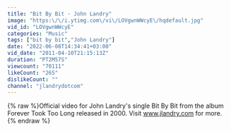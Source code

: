 ```yaml
---
title: "Bit By Bit - John Landry"
image: "https:\/\/i.ytimg.com\/vi\/LOVgwnWWcyE\/hqdefault.jpg"
vid_id: "LOVgwnWWcyE"
categories: "Music"
tags: ["bit by bit","John Landry"]
date: "2022-06-08T14:34:41+03:00"
vid_date: "2011-04-10T21:15:13Z"
duration: "PT2M57S"
viewcount: "70111"
likeCount: "265"
dislikeCount: ""
channel: "jlandrydotcom"
---
```

{% raw %}Official video for John Landry's single Bit By Bit from the album Forever Took Too Long released in 2000.  Visit www.jlandry.com for more.{% endraw %}
